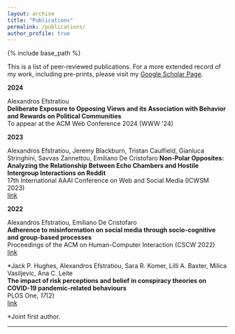 ```yaml
---
layout: archive
title: "Publications"
permalink: /publications/
author_profile: true
---
```


{% include base_path %}

This is a list of peer-reviewed publications.
For a more extended record of my work, including pre-prints, please visit my [Google Scholar Page](https://scholar.google.com/citations?user=hlaOWkgAAAAJ&hl=en).

**2024**

Alexandros Efstratiou\
**Deliberate Exposure to Opposing Views and its Association with Behavior and Rewards on Political Communities**\
To appear at the ACM Web Conference 2024 (WWW '24)

**2023**

Alexandros Efstratiou, Jeremy Blackburn, Tristan Caulfield, Gianluca Stringhini, Savvas Zannettou, Emiliano De Cristofaro
**Non-Polar Opposites: Analyzing the Relationship Between Echo Chambers and Hostile Intergroup Interactions on Reddit**\
17th International AAAI Conference on Web and Social Media (ICWSM 2023)\
[link](https://ojs.aaai.org/index.php/ICWSM/article/view/22138)

**2022** 

Alexandros Efstratiou, Emiliano De Cristofaro  
**Adherence to misinformation on social media through socio-cognitive and group-based processes**  
Proceedings of the ACM on Human-Computer Interaction (CSCW 2022)\
[link](https://dl.acm.org/doi/abs/10.1145/3555589)

\*Jack P. Hughes, Alexandros Efstratiou, Sara R. Komer, Lilli A. Baxter, Milica Vasiljevic, Ana C. Leite\
**The impact of risk perceptions and belief in conspiracy theories on COVID-19 pandemic-related behaviours**\
PLOS One, *17*(2)\
[link](https://journals.plos.org/plosone/article?id=10.1371/journal.pone.0263716)

\*Joint first author.

---
